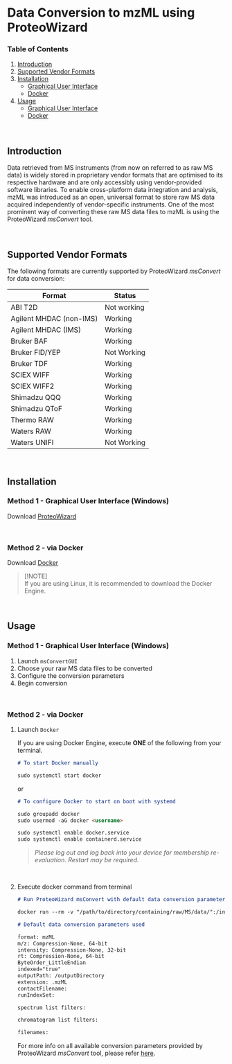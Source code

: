 # Data Conversion to mzML using ProteoWizard

### Table of Contents

1. [Introduction](#introduction)
2. [Supported Vendor Formats](#supported-vendor-formats)
3. [Installation](#installation)
   - [Graphical User Interface](#method-1---graphical-user-interface-windows)
   - [Docker](#method-2---via-docker)
4. [Usage](#usage)
   - [Graphical User Interface](#method-1---graphical-user-interface-windows-1)
   - [Docker](#method-2---via-docker-1)

<br>

## Introduction

Data retrieved from MS instruments (from now on referred to as raw MS data) is widely stored in proprietary vendor formats that are optimised to its respective hardware and are only accessibly using vendor-provided software libraries. To enable cross-platform data integration and analysis, mzML was introduced as an open, universal format to store raw MS data acquired independently of vendor-specific instruments. One of the most prominent way of converting these raw MS data files to mzML is using the ProteoWizard _msConvert_ tool.

<br>

## Supported Vendor Formats

The following formats are currently supported by ProteoWizard _msConvert_ for data conversion:

| Format                  | Status      |
| ----------------------- | ----------- |
| ABI T2D                 | Not working |
| Agilent MHDAC (non-IMS) | Working     |
| Agilent MHDAC (IMS)     | Working     |
| Bruker BAF              | Working     |
| Bruker FID/YEP          | Not Working |
| Bruker TDF              | Working     |
| SCIEX WIFF              | Working     |
| SCIEX WIFF2             | Working     |
| Shimadzu QQQ            | Working     |
| Shimadzu QToF           | Working     |
| Thermo RAW              | Working     |
| Waters RAW              | Working     |
| Waters UNIFI            | Not Working |

<br>

## Installation

### Method 1 - Graphical User Interface (Windows)

Download [ProteoWizard][pwiz-download]

<br>

### Method 2 - via Docker

Download [Docker][docker-url]

> [!NOTE]\
> If you are using Linux, it is recommended to download the Docker Engine.

<br>

## Usage

### Method 1 - Graphical User Interface (Windows)

1. Launch `msConvertGUI`
2. Choose your raw MS data files to be converted
3. Configure the conversion parameters
4. Begin conversion

<br>

### Method 2 - via Docker

1. Launch `Docker`

   If you are using Docker Engine, execute **ONE** of the following from your terminal.

   ```md
   # To start Docker manually

   sudo systemctl start docker
   ```

   or

   ```md
   # To configure Docker to start on boot with systemd

   sudo groupadd docker
   sudo usermod -aG docker <username>

   sudo systemctl enable docker.service
   sudo systemctl enable containerd.service
   ```

   > _Please log out and log back into your device for membership re-evaluation. Restart may be required._

<br>

2. Execute docker command from terminal

   ```md
   # Run ProteoWizard msConvert with default data conversion parameters

   docker run --rm -v "/path/to/directory/containing/raw/MS/data/":/inputDirectory -v "/path/to/output/directory/":/outputDirectory proteowizard/pwiz-skyline-i-agree-to-the-vendor-licenses wine msconvert /inputDirectory/"*.*" -o /outputDirectory

   # Default data conversion parameters used

   format: mzML
   m/z: Compression-None, 64-bit
   intensity: Compression-None, 32-bit
   rt: Compression-None, 64-bit
   ByteOrder_LittleEndian
   indexed="true"
   outputPath: /outputDirectory
   extension: .mzML
   contactFilename:
   runIndexSet:

   spectrum list filters:

   chromatogram list filters:

   filenames:
   ```

   For more info on all available conversion parameters provided by ProteoWizard _msConvert_ tool, please refer [here][msconvert-doc].

<!-- URLs used in the markdown document-->

[pwiz-download]: https://proteowizard.sourceforge.io/download.html
[docker-url]: https://docs.docker.com/engine/install/
[msconvert-doc]: https://proteowizard.sourceforge.io/tools/msconvert.html
